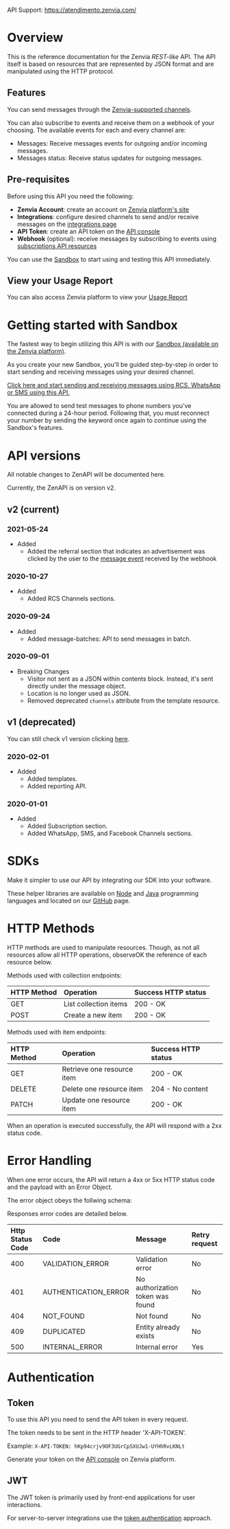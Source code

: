 API Support: https://atendimento.zenvia.com/


# Overview

This is the reference documentation for the Zenvia *REST-like* API. The API itself is based on resources that are represented by JSON format and are manipulated using the HTTP protocol.

## Features

You can send messages through the [Zenvia-supported channels](#section/Supported-Channels).

You can also subscribe to events and receive them on a webhook of your choosing. The available events for each and every channel are:

* Messages: Receive messages events for outgoing and/or incoming messages.
* Messages status: Receive status updates for outgoing messages.

## Pre-requisites

Before using this API you need the following:

* **Zenvia Account**: create an account on [Zenvia platform's site](https://app.zenvia.com/)
* **Integrations**: configure desired channels to send and/or receive messages on the [integrations page](https://app.zenvia.com/home/credentials)
* **API Token**: create an API token on the [API console](https://app.zenvia.com/home/api)
* **Webhook** (optional): receive messages by subscribing to events using [subscriptions API resources](#tag/Subscriptions)

You can use the [Sandbox](#section/Getting-started-with-Sandbox) to start using and testing this API immediately.

## View your Usage Report
You can also access Zenvia platform to view your [Usage Report](https://app.zenvia.com/notifications/dashboard/api)

# Getting started with Sandbox

The fastest way to begin utilizing this API is with our [Sandbox (available on the Zenvia platform)](https://app.zenvia.com/home/sandbox).

As you create your new Sandbox, you'll be guided step-by-step in order to start sending and receiving messages using your desired channel.

[Click here and start sending and receiving messages using RCS, WhatsApp or SMS using this API.](https://app.zenvia.com/home/sandbox)

You are allowed to send test messages to phone numbers you've connected during a 24-hour period. Following that, you must reconnect your number by sending the keyword once again to continue using the Sandbox's features.

# API versions

All notable changes to ZenAPI will be documented here.

<!-- The format is based on Keep a Changelog: http://keepachangelog.com/en/1.0.0/ -->
<!-- and this project adheres to Semantic Versioning: http://semver.org/spec/v2.0.0.html -->

Currently, the ZenAPI is on version v2.

## v2 (current)

### 2021-05-24

* Added
    * Added the referral section that indicates an advertisement was clicked by the user to the [message event](#section/MESSAGE) received by the webhook

### 2020-10-27

* Added
    * Added RCS Channels sections.

### 2020-09-24

* Added
    * Added message-batches: API to send messages in batch.

### 2020-09-01

* Breaking Changes
    * Visitor not sent as a JSON within contents block. Instead, it's sent directly under the message object.
    * Location is no longer used as JSON.
    * Removed deprecated `channels` attribute from the template resource.

## v1 (deprecated)

You can still check v1 version clicking <a target="_blank" href="https://zenvia.github.io/zenvia-openapi-spec/v1/">here</a>.


### 2020-02-01

* Added
    * Added templates.
    * Added reporting API.

### 2020-01-01

* Added
    * Added Subscription section.
    * Added WhatsApp, SMS, and Facebook Channels sections.

# SDKs

Make it simpler to use our API by integrating our SDK into your software.

These helper libraries are available on [Node](https://github.com/zenvia/zenvia-sdk-node) and [Java](https://github.com/zenvia/zenvia-sdk-java) programming languages and located on our [GitHub](https://github.com/zenvia) page.

# HTTP Methods

HTTP methods are used to manipulate resources. Though, as not all resources allow all HTTP operations, observeOK the reference of each resource below.

Methods used with collection endpoints:

| HTTP Method      | Operation                | Success HTTP status |
|:-----------------|:-------------------------|:--------------------|
| GET              | List collection items    | 200 - OK            |
| POST             | Create a new item        | 200 - OK            |

Methods used with item endpoints:

| HTTP Method      | Operation                    | Success HTTP status |
|:-----------------|:-----------------------------|:--------------------|
| GET              | Retrieve one resource item   | 200 - OK            |
| DELETE           | Delete one resource item     | 204 - No content    |
| PATCH            | Update one resource item     | 200 - OK            |

When an operation is executed successfully, the API will respond with a 2xx status code.

# Error Handling

When one error occurs, the API will return a 4xx or 5xx HTTP status code and the payload with an Error Object.

The error object obeys the follwing schema:

<SchemaDefinition schemaRef="#/components/schemas/error.base" />

Responses error codes are detailed below.

| Http Status Code | Code                 | Message                          | Retry request |
|:-----------------|:---------------------|:---------------------------------|:--------------|
| 400              | VALIDATION_ERROR     | Validation error                 | No            |
| 401              | AUTHENTICATION_ERROR | No authorization token was found | No            |
| 404              | NOT_FOUND            | Not found                        | No            |
| 409              | DUPLICATED           | Entity already exists            | No            |
| 500              | INTERNAL_ERROR       | Internal error                   | Yes           |

# Authentication

## Token
To use this API you need to send the API token in every request.

The token needs to be sent in the HTTP header 'X-API-TOKEN'.

Example:
```X-API-TOKEN: hKp94crjv9OF3UGrCpSXUJw1-UYHhRvLKNLt```

Generate your token on the [API console](https://app.zenvia.com/home/api) on Zenvia platform.

## JWT

The JWT token is primarily used by front-end applications for user interactions.

For server-to-server integrations use the [token authentication](/#section/Authentication/TOKEN) approach.
